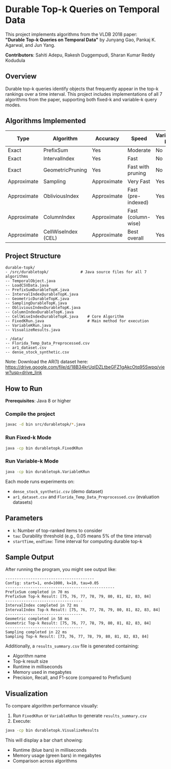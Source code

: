 # Durable Top-k Queries on Temporal Data

This project implements algorithms from the VLDB 2018 paper:  
**"Durable Top-k Queries on Temporal Data"**  by Junyang Gao, Pankaj K. Agarwal, and Jun Yang.

**Contributors**: Sahiti Adepu, Rakesh Duggempudi, Sharan Kumar Reddy Kodudula

## Overview

Durable top-k queries identify objects that frequently appear in the top-k rankings over a time interval. This project includes implementations of all 7 algorithms from the paper, supporting both fixed-k and variable-k query modes.

## Algorithms Implemented

| Type        | Algorithm           | Accuracy     | Speed              | Variable k |
|-------------|---------------------|--------------|--------------------|------------|
| Exact       | PrefixSum           | Yes          | Moderate           | No         |
| Exact       | IntervalIndex       | Yes          | Fast               | No         |
| Exact       | GeometricPruning    | Yes          | Fast with pruning  | No         |
| Approximate | Sampling            | Approximate  | Very Fast          | Yes        |
| Approximate | ObliviousIndex      | Approximate  | Fast (pre-indexed) | Yes        |
| Approximate | ColumnIndex         | Approximate  | Fast (column-wise) | Yes        |
| Approximate | CellWiseIndex (CEL) | Approximate  | Best overall       | Yes        |

## Project Structure

```
durable-topk/
- /src/durabletopk/              # Java source files for all 7 algorithms
-- TemporalObject.java
-- LoadCSVData.java
-- PrefixSumDurableTopK.java
-- IntervalIndexDurableTopK.java
-- GeometricDurableTopK.java
-- SamplingDurableTopK.java
-- ObliviousIndexDurableTopK.java
-- ColumnIndexDurableTopK.java
-- CellWiseIndexDurableTopK.java    # Core Algorithm
-- FixedKRun.java                   # Main method for execution
-- VariableKRun.java
-- VisualizeResults.java

- /data/
-- Florida_Temp_Data_Preprocessed.csv
-- ar1_dataset.csv
-- dense_stock_synthetic.csv
```
Note: Download the AR(1) dataset here: https://drive.google.com/file/d/18B34krUqIDZLtbeGFZ1gAkcOtq95Swpq/view?usp=drive_link

## How to Run

**Prerequisites**: Java 8 or higher

### Compile the project
```bash
javac -d bin src/durabletopk/*.java
```

### Run Fixed-k Mode
```bash
java -cp bin durabletopk.FixedKRun
```

### Run Variable-k Mode
```bash
java -cp bin durabletopk.VariableKRun
```

Each mode runs experiments on:
- `dense_stock_synthetic.csv` (demo dataset)
- `ar1_dataset.csv` and `Florida_Temp_Data_Preprocessed.csv` (evaluation datasets)

## Parameters

- `k`: Number of top-ranked items to consider
- `tau`: Durability threshold (e.g., 0.05 means 5% of the time interval)
- `startTime`, `endTime`: Time interval for computing durable top-k

## Sample Output

After running the program, you might see output like:

```
---------------------------------------
Config: start=1, end=1000, k=10, tau=0.05
------------------------------------------------
PrefixSum completed in 70 ms
PrefixSum Top-k Result: [75, 76, 77, 78, 79, 80, 81, 82, 83, 84]
----------------------------------
IntervalIndex completed in 72 ms
IntervalIndex Top-k Result: [75, 76, 77, 78, 79, 80, 81, 82, 83, 84]
----------------------------------
Geometric completed in 58 ms
Geometric Top-k Result: [75, 76, 77, 78, 79, 80, 81, 82, 83, 84]
----------------------------------
Sampling completed in 22 ms
Sampling Top-k Result: [73, 76, 77, 78, 79, 80, 81, 82, 83, 84]
```

Additionally, a `results_summary.csv` file is generated containing:
- Algorithm name
- Top-k result size
- Runtime in milliseconds
- Memory used in megabytes
- Precision, Recall, and F1-score (compared to PrefixSum)

## Visualization

To compare algorithm performance visually:

1. Run `FixedKRun` or `VariableKRun` to generate `results_summary.csv`
2. Execute:
```bash
java -cp bin durabletopk.VisualizeResults
```

This will display a bar chart showing:
- Runtime (blue bars) in milliseconds
- Memory usage (green bars) in megabytes
- Comparison across algorithms
